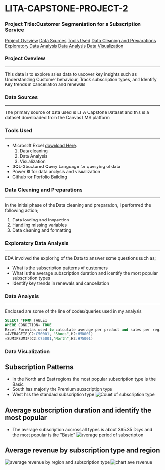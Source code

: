 # LITA-CAPSTONE-PROJECT-2

### Project Title:Customer Segmentation for a Subscription Service
[Project Oveview](#project_overview)
[Data Sources](#data-sources)
[Tools Used](#tools-used)
[Data Cleaning and Preparations](#data-cleaning-and-preparations)
[Exploratory Data Analysis](#exploratory-data-analysis)
[Data Analysis](#data-analysis)
[Data Visualization](#Data-visualization)
### Project Oveview
---
This data is to explore sales data to uncover key insights such as Understanding Customer behaviour, Track subscription types, and Identify Key trends in cancellation and renewals

### Data Sources
---
The primary source of data used is LITA Capstone Dataset and this is a dataset downloaded from the Canvas LMS platform.

### Tools Used
---
- Microsoft Excel [download Here](https://www.microsoft.com).
  1. Data cleaning
  2. Data Analysis
  3. Visualization
- SQL-Structured Query Language for querying of data
- Power BI for data analysis and visualization
- Github for Porfolio Building
  
### Data Cleaning and Preparations
---
In the initial phase of the Data cleaning and preparation, I performed the following action;
1. Data loading and Inspection
2. Handling missing variables
3. Data cleaning and formatting

### Exploratory Data Analysis
---
EDA involved the exploring of the Data to answer some questions such as;
- What is the subscription patterns of customers
- What is the average subscription duration and identify the most popular subscription types
- Identify key trends in renewals and cancellation

### Data Analysis
---
Enclosed are some of the line of codes/queries used in my analysis
```SQL
SELECT *FROM TABLE1
WHERE CONDITION= TRUE
Excel Formulas used to calculate average per product and sales per region respectively
=AVERAGEIF(C2:C50001, "Shoes",H2:H50001)
=SUMIFSUMIF(C2:C75001,"North",H2:H75001)

```
### Data Visualization
## Subscription Patterns
- In the North and East regions the most popular subscription type is the Basic
- South has majorly the Premium subscription type
- West has the standard subscription type
  ![Count of subscription type](https://github.com/user-attachments/assets/20b771c1-97b7-4392-80d7-97d0adaf714c)
## Average subscription duration and identify the most popular 
- The average subscription accross all types is about 365.35 Days and the most popular is the "Basic"
![average period of subscription](https://github.com/user-attachments/assets/2ac8aa68-54ff-4892-bad0-126cc981b06f)
## Average revenue by subscription type and region
![average revenue by region and subscription type](https://github.com/user-attachments/assets/3ecb3212-af99-485e-a6e8-2e71bd2f7848)
![chart ave  revenue](https://github.com/user-attachments/assets/61534b6e-2e28-40a6-b05b-2e11f1cc44d1)



